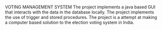 VOTING MANAGEMENT SYSTEM
The project implements a java based GUI that interacts with the data in the database locally.
The project implements the use of trigger and stored procedures.
The project is a attempt at making a computer based solution to the election voting system in India.
